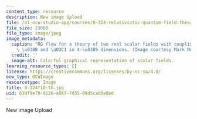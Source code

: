```yaml
---
content_type: resource
description: New image Upload
file: /ol-ocw-studio-app/courses/8-324-relativistic-quantum-field-theory-ii-fall-2010/639f9e789126a0877d5509d5ca00e8e0_8-324f10-th.jpg
file_size: 23060
file_type: image/jpeg
image_metadata:
  caption: "RG flow for a theory of two real scalar fields with coupling constants\
    \ \u03BB and \u03C1 in 4-\u03B5 dimensions. (Image courtesy Mark Mezei.)"
  credit: ''
  image-alt: Colorful graphical representation of scalar fields.
learning_resource_types: []
license: https://creativecommons.org/licenses/by-nc-sa/4.0/
ocw_type: OCWImage
resourcetype: Image
title: 8-324f10-th.jpg
uid: 639f9e78-9126-a087-7d55-09d5ca00e8e0
---
```

New image Upload